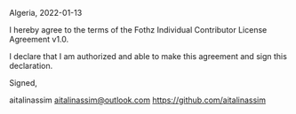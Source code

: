 Algeria, 2022-01-13

I hereby agree to the terms of the Fothz Individual Contributor License
Agreement v1.0.

I declare that I am authorized and able to make this agreement and sign this
declaration.

Signed,

aitalinassim aitalinassim@outlook.com https://github.com/aitalinassim
